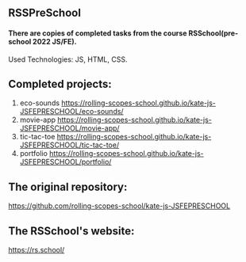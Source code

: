 ## RSSPreSchool

#### There are copies of completed tasks from the course RSSchool(pre-school 2022 JS/FE).
Used Technologies: JS, HTML, CSS.

## Completed projects:
1. eco-sounds
https://rolling-scopes-school.github.io/kate-js-JSFEPRESCHOOL/eco-sounds/
2. movie-app
https://rolling-scopes-school.github.io/kate-js-JSFEPRESCHOOL/movie-app/
3. tic-tac-toe
https://rolling-scopes-school.github.io/kate-js-JSFEPRESCHOOL/tic-tac-toe/
4. portfolio
https://rolling-scopes-school.github.io/kate-js-JSFEPRESCHOOL/portfolio/

## The original repository:
https://github.com/rolling-scopes-school/kate-js-JSFEPRESCHOOL

## The RSSchool's website:
https://rs.school/
